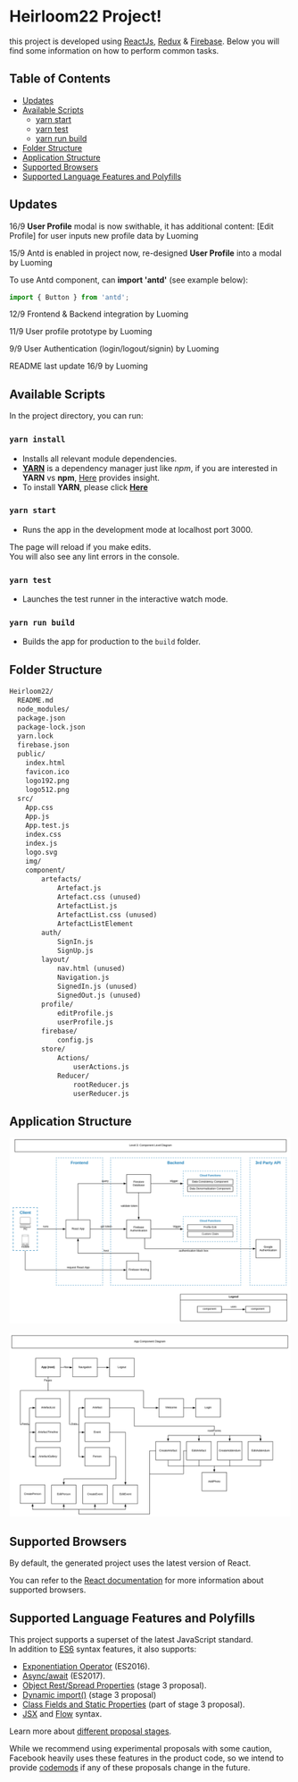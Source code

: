 # Heirloom22 Project!
this project is developed using [ReactJs](https://reactjs.org/), [Redux](https://redux.js.org/) & [Firebase](https://firebase.google.com).
Below you will find some information on how to perform common tasks.

## Table of Contents
- [Updates](#updates)
- [Available Scripts](#available-scripts)
    - [yarn start](#yarn-start)
    - [yarn test](#yarn-test)
    - [yarn run build](#yarn-run-build)
- [Folder Structure](#folder-structure)
- [Application Structure](#Application-structure)
- [Supported Browsers](#supported-browsers)
- [Supported Language Features and Polyfills](#supported-language-features-and-polyfills)

## Updates

16/9 **User Profile** modal is now swithable, it has additional content: [Edit Profile] for user inputs new profile data by Luoming

15/9 Antd is enabled in project now, re-designed **User Profile** into a modal by Luoming

To use Antd component, can **import 'antd'** (see example below):

```javascript
import { Button } from 'antd';
```

12/9 Frontend & Backend integration by Luoming

11/9 User profile prototype by Luoming

9/9  User Authentication (login/logout/signin) by Luoming


README last update 16/9 by Luoming

## Available Scripts

In the project directory, you can run:

### `yarn install`

- Installs all relevant module dependencies.
- [**YARN**](https://yarnpkg.com/lang/en/) is a dependency manager just like _npm_, if you are interested in **YARN** vs **npm**, [Here](https://www.sitepoint.com/yarn-vs-npm/) provides insight.
- To install **YARN**, please click [**Here**](https://yarnpkg.com/lang/en/docs/install/#mac-stable)

### `yarn start`

- Runs the app in the development mode at localhost port 3000.

The page will reload if you make edits.<br>
You will also see any lint errors in the console.

### `yarn test`

- Launches the test runner in the interactive watch mode.<br>

### `yarn run build`

- Builds the app for production to the `build` folder.

## Folder Structure

```
Heirloom22/
  README.md
  node_modules/
  package.json
  package-lock.json
  yarn.lock
  firebase.json
  public/
    index.html
    favicon.ico
    logo192.png
    logo512.png
  src/
    App.css
    App.js
    App.test.js
    index.css
    index.js
    logo.svg
    img/
    component/
        artefacts/
            Artefact.js
            Artefact.css (unused)
            ArtefactList.js
            ArtefactList.css (unused)
            ArtefactListElement
        auth/
            SignIn.js
            SignUp.js
        layout/
            nav.html (unused)
            Navigation.js
            SignedIn.js (unused)
            SignedOut.js (unused)
        profile/
            editProfile.js
            userProfile.js
        firebase/
            config.js
        store/
            Actions/
                userActions.js
            Reducer/
                rootReducer.js
                userReducer.js

```

## Application Structure

![Component Leve Diagram](./public/Component_level_diagram.png)

![App component diagram](./public/App_component_diagram.png)

## Supported Browsers

By default, the generated project uses the latest version of React.

You can refer to the [React documentation](https://reactjs.org/docs/react-dom.html#browser-support) for more information about supported browsers.

## Supported Language Features and Polyfills

This project supports a superset of the latest JavaScript standard.<br>
In addition to [ES6](https://github.com/lukehoban/es6features) syntax features, it also supports:

* [Exponentiation Operator](https://github.com/rwaldron/exponentiation-operator) (ES2016).
* [Async/await](https://github.com/tc39/ecmascript-asyncawait) (ES2017).
* [Object Rest/Spread Properties](https://github.com/sebmarkbage/ecmascript-rest-spread) (stage 3 proposal).
* [Dynamic import()](https://github.com/tc39/proposal-dynamic-import) (stage 3 proposal)
* [Class Fields and Static Properties](https://github.com/tc39/proposal-class-public-fields) (part of stage 3 proposal).
* [JSX](https://facebook.github.io/react/docs/introducing-jsx.html) and [Flow](https://flowtype.org/) syntax.

Learn more about [different proposal stages](https://babeljs.io/docs/plugins/#presets-stage-x-experimental-presets-).

While we recommend using experimental proposals with some caution, Facebook heavily uses these features in the product code, so we intend to provide [codemods](https://medium.com/@cpojer/effective-javascript-codemods-5a6686bb46fb) if any of these proposals change in the future.

